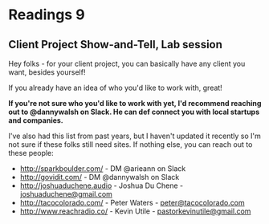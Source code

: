 # Readings 9

## Client Project Show-and-Tell, Lab session

Hey folks - for your client project, you can basically have any client you want, besides yourself!

If you already have an idea of who you'd like to work with, great!

**If you're not sure who you'd like to work with yet, I'd recommend reaching out to @dannywalsh on Slack. He can def connect you with local startups and companies.**

I've also had this list from past years, but I haven't updated it recently so I'm not sure if these folks still need sites. If nothing else, you can reach out to these people:

-   <http://sparkboulder.com/> - DM @arieann on Slack
-   <http://govidit.com/> - DM @dannywalsh on Slack
-   <http://joshuaduchene.audio> - Joshua Du Chene - joshuaduchene@gmail.com
-   <http://tacocolorado.com/> - Peter Waters - peter@tacocolorado.com
-   <http://www.reachradio.co/> - Kevin Utile - pastorkevinutile@gmail.com
